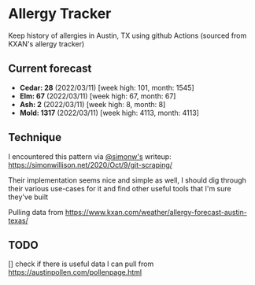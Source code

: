 # Allergy Tracker

Keep history of allergies in Austin, TX using github Actions (sourced from KXAN's allergy tracker)

## Current forecast
<!-- INJECT FORECAST -->
- **Cedar: 28** (2022/03/11)  [week high: 101, month: 1545]
- **Elm: 67** (2022/03/11)  [week high: 67, month: 67]
- **Ash: 2** (2022/03/11)  [week high: 8, month: 8]
- **Mold: 1317** (2022/03/11)  [week high: 4113, month: 4113]
<!-- END INJECT FORECAST -->

## Technique

I encountered this pattern via [@simonw's](https://github.com/simonw) writeup: https://simonwillison.net/2020/Oct/9/git-scraping/

Their implementation seems nice and simple as well, I should dig through their various use-cases for it and find other useful tools that I'm sure they've built

Pulling data from https://www.kxan.com/weather/allergy-forecast-austin-texas/

## TODO

[] check if there is useful data I can pull from https://austinpollen.com/pollenpage.html
